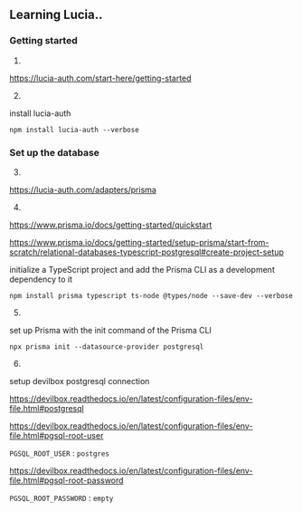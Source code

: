 ## Learning Lucia..

### Getting started

1.

https://lucia-auth.com/start-here/getting-started

2.

install lucia-auth

`npm install lucia-auth --verbose`

### Set up the database

3.

https://lucia-auth.com/adapters/prisma

4.

https://www.prisma.io/docs/getting-started/quickstart

https://www.prisma.io/docs/getting-started/setup-prisma/start-from-scratch/relational-databases-typescript-postgresql#create-project-setup

initialize a TypeScript project and add the Prisma CLI as a development dependency to it

`npm install prisma typescript ts-node @types/node --save-dev --verbose`

5.

set up Prisma with the init command of the Prisma CLI

`npx prisma init --datasource-provider postgresql`

6.

setup devilbox postgresql connection

https://devilbox.readthedocs.io/en/latest/configuration-files/env-file.html#postgresql

https://devilbox.readthedocs.io/en/latest/configuration-files/env-file.html#pgsql-root-user

`PGSQL_ROOT_USER` : `postgres`

https://devilbox.readthedocs.io/en/latest/configuration-files/env-file.html#pgsql-root-password

`PGSQL_ROOT_PASSWORD` : `empty`
